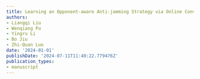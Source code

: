 ```yaml
---
title: Learning an Opponent-aware Anti-jamming Strategy via Online Convex Optimization
authors:
- Liangqi Liu
- Wenqiang Pu
- Yingru Li
- Bo Jiu
- Zhi-Quan Luo
date: '2024-01-01'
publishDate: '2024-07-11T11:40:22.779476Z'
publication_types:
- manuscript
---
```

